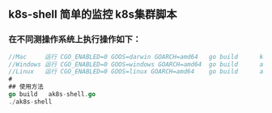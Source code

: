 ## k8s-shell  简单的监控 k8s集群脚本

###   在不同测操作系统上执行操作如下：

```go
//Mac     运行 CGO_ENABLED=0 GOOS=darwin GOARCH=amd64   go build      k8s-shell.go
//Windows 运行 CGO_ENABLED=0 GOOS=windows GOARCH=amd64  go build      ak8s-shell.go
//Linux   运行 CGO_ENABLED=0 GOOS=linux GOARCH=amd64    go build      ak8s-shell.go 
#
## 使用方法
go build   ak8s-shell.go 
./ak8s-shell
```
